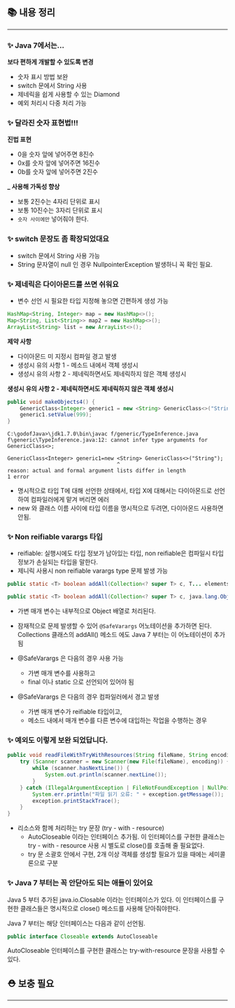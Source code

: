 ## 📚 내용 정리
---
### ✨ Java 7에서는...

**보다 편하게 개발할 수 있도록 변경**
- 숫자 표시 방법 보완
- switch 문에서 String 사용
- 제네릭을 쉽게 사용할 수 있는 Diamond
- 예외 처리시 다중 처리 가능


### ✨ 달라진 숫자 표현법!!!
**진법 표현**
- 0을 숫자 앞에 넣어주면 8진수
- 0x를 숫자 앞에 넣어주면 16진수
- 0b를 숫자 앞에 넣어주면 2진수

**_ 사용해 가독성 향상**
- 보통 2진수는 4자리 단위로 표시
- 보통 10진수는 3자리 단위로 표시
- `숫자 사이에만` 넣어줘야 한다.


### ✨ switch 문장도 좀 확장되었대요
- switch 문에서 String 사용 가능
- String 문자열이 null 인 경우 NullpointerException 발생하니 꼭 확인 필요.


### ✨ 제네릭은 다이아몬드를 쓰면 쉬워요

- 변수 선언 시 필요한 타입 지정해 놓으면 간편하게 생성 가능
```java
HashMap<String, Integer> map = new HashMap<>(); 
Map<String, List<String>> map2 = new HashMap<>(); 
ArrayList<String> list = new ArrayList<>();
```

**제약 사항**
- 다이아몬드 미 지정시 컴파일 경고 발생
- 생성시 유의 사항 1 - 메소드 내에서 객체 생성시
- 생성시 유의 사항 2 - 제네릭하면서도 제네릭하지 않은 객체 생성시


**생성시 유의 사항 2 - 제네릭하면서도 제네릭하지 않은 객체 생성시**
```java
public void makeObjects4() { 
	GenericClass<Integer> generic1 = new <String> GenericClass<>("String");
	generic1.setValue(999);
}
```

```
C:\godofJava>\jdk1.7.0\bin\javac f/generic/TypeInference.java
f\generic\TypeInference.java:12: cannot infer type arguments for GenericClass<>;

GenericClass<Integer> generic1=new <String> GenericClass<>("String");
                                   ^
reason: actual and formal argument lists differ in length
1 error
```

- 명시적으로 타입 T에 대해 선언한 상태에서, 타입 X에 대해서는 다이아몬드로 선언하여 컴파일러에게 맡겨 버리면 에러
- new 와 클래스 이름 사이에 타입 이름을 명시적으로 두려면, 다이아몬드 사용하면 안됨.


### ✨ Non reifiable varargs 타입
- reifiable: 실행시에도 타입 정보가 남아있는 타입, non reifiable은 컴파일시 타입 정보가 손실되는 타입을 말한다.
- 제니릭 사용시 non reifiable varargs type 문제 발생 가능

```java
public static <T> boolean addAll(Collection<? super T> c, T... elements)
```

```java
public static <T> boolean addAll(Collection<? super T> c, java.lang.Object[] elements)
```
- 가변 매개 변수는 내부적으로 Object 배열로 처리된다.
- 잠재적으로 문제 발생할 수 있어 `@SafeVarargs` 어노테이션을 추가하면 된다. Collections 클래스의 addAll() 메소드 에도 Java 7 부터는 이 어노테이션이 추가됨

- @SafeVarargs 은 다음의 경우 사용 가능
	- 가변 매개 변수를 사용하고
	- final 이나 static 으로 선언되어 있어야 됨
- @SafeVarargs 은 다음의 경우 컴파일러에서 경고 발생
	- 가변 매개 변수가 reifiable 타입이고,
	- 메소드 내에서 매개 변수를 다른 변수에 대입하는 작업을 수행하는 경우


### ✨ 예외도 이렇게 보완 되었답니다.

```java
public void readFileWithTryWithResources(String fileName, String encoding) { 
	try (Scanner scanner = new Scanner(new File(fileName), encoding)) { 
		while (scanner.hasNextLine()) { 
			System.out.println(scanner.nextLine()); 
		} 
	} catch (IllegalArgumentException | FileNotFoundException | NullPointerException exception) { 
		System.err.println("파일 읽기 오류: " + exception.getMessage()); 
		exception.printStackTrace(); 
	}
}
```

- 리소스와 함께 처리하는 try 문장 (try - with - resource)
	- AutoCloseable 이라는 인터페이스 추가됨. 이 인터페이스를 구현한 클래스는 try - with - resource 사용 시 별도로 close()를 호출해 줄 필요없다.
	- try 문 소괄호 안에서 구현, 2개 이상 객체를 생성할 필요가 있을 때에는 세미콜론으로 구분


### ✨ Java 7 부터는 꼭 안닫아도 되는 애들이 있어요

Java 5 부터 추가된 java.io.Closable 이라는 인터페이스가 있다. 이 인터페이스를 구현한 클래스들은 명시적으로 close() 메소드를 사용해 닫아줘야한다.

Java 7 부터는 해당 인터페이스는 다음과 같이 선언됨.
```java
public interface Closeable extends AutoCloseable
```

AutoCloseable 인터페이스를 구현한 클래스는 try-with-resource 문장을 사용할 수 있다.



## ⛑️ 보충 필요
--- 